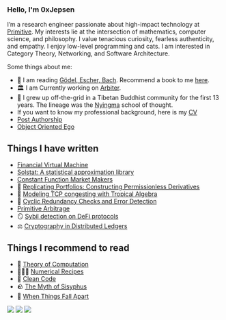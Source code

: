 ### Hello, I'm 0xJepsen

I’m a research engineer passionate about high-impact technology at [Primitive](https://github.com/primitivefinance). My interests lie at the intersection of mathematics, computer science, and philosophy. I value tenacious curiosity, fearless authenticity, and empathy. I enjoy low-level programming and cats. I am interested in Category Theory, Networking, and Software Architecture.

Some things about me:
- 📖 I am reading [Gödel, Escher, Bach](https://en.wikipedia.org/wiki/G%C3%B6del,_Escher,_Bach). Recommend a book to me [here](https://github.com/0xJepsen/Books).
- 🏛 I am Currently working on [Arbiter](https://github.com/primitivefinance/arbiter). 
- 🪷 I grew up off-the-grid in a Tibetan Buddhist community for the first 13 years. The lineage was the [Nyingma](https://www.rigpawiki.org/index.php?title=Nyingma) school of thought. 
- If you want to know my professional background, here is my [CV](/Cirriculum_Vitae.pdf)
- [Post Authorship](https://cryptascend.org/pages/shared_authorship.html)
- [Object Oriented Ego](https://cryptascend.org/pages/object_oriented_ego.html)

## Things I have written

- [Financial Virtual Machine](https://www.primitive.xyz/papers/yellow.pdf)
- [Solstat: A statistical approximation library](https://www.primitive.xyz/posts/solstat)
- [Constant Function Market Makers](https://github.com/0xJepsen/CFMMs/blob/master/Jepsen_Darpa_Fall2022.pdf)
- 🏦 [Replicating Portfolios: Constructing Permissionless Derivatives](https://arxiv.org/abs/2205.09890)
- 🌴 [Modeling TCP congesting with Tropical Algebra](https://github.com/0xJepsen/TropicalAlgebraicTCPModel)
- 🚴 [Cyclic Redundancy Checks and Error Detection](https://github.com/0xJepsen/CRC_Research)
- [Primitive Arbitrage](https://www.primitive.xyz/posts/arbitrage)
- 🪞 [Sybil detection on DeFi protocols](https://primitive.mirror.xyz/DThGkT55cfzJmEhkPaQqze7GKvPXxrSNwCo2xiddeko)
- ⚖️ [Cryptography in Distributed Ledgers](https://dev.to/0xjepsen/an-introduction-to-cryptography-in-distributed-ledger-technology-268l)

## Things I recommend to read

- 🧮 [Theory of Computation](https://docs.google.com/viewer?a=v&pid=sites&srcid=dGhhcGFyLmVkdXx1Y3MtNzAxfGd4OjZmYzU3ZjM0N2ZmYTlkYzE)
- 🧑🏼‍🍳 [Numerical Recipes](https://e-maxx.ru/bookz/files/numerical_recipes.pdf)
- 🧹 [Clean Code](https://github.com/jnguyen095/clean-code/blob/master/Clean.Code.A.Handbook.of.Agile.Software.Craftsmanship.pdf)
- 🪨 [The Myth of Sisyphus](https://people.brandeis.edu/~teuber/Albert_Camus_The_Myth_of_Sisyphus_Complete_Text_.pdf)
- 🌸 [When Things Fall Apart](https://www.amazon.com/When-Things-Fall-Apart-Difficult/dp/1611803438)

<!-- <a href="https://twitter.com/0xjepsen" ><img src="https://img.shields.io/twitter/follow/0xjepsen.svg?style=social" /> </a> -->
![](https://img.shields.io/github/stars/0xjepsen?style=social)
![](https://img.shields.io/github/last-commit/0xjepsen/0xjepsen)
![](https://visitor-badge.laobi.icu/badge?page_id=0xjepsen)
